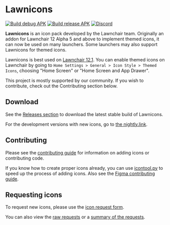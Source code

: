 # Lawnicons

[![Build debug APK](https://github.com/LawnchairLauncher/lawnicons/actions/workflows/build_debug_apk.yml/badge.svg)](https://github.com/LawnchairLauncher/lawnicons/actions/workflows/build_debug_apk.yml)
[![Build release APK](https://github.com/LawnchairLauncher/lawnicons/actions/workflows/build_release_apk.yml/badge.svg)](https://github.com/LawnchairLauncher/lawnicons/actions/workflows/build_release_apk.yml)
[![Discord](https://img.shields.io/discord/803299970169700402?label=server&logo=discord)](https://discord.gg/lawnchair-803299970169700402)

**Lawnicons** is an icon pack developed by the Lawnchair team.
Originally an addon for Lawnchair 12 Alpha 5 and above to implement themed icons, it can now be used on many launchers. Some launchers may also support Lawnicons for themed icons.

Lawnicons is best used on [Lawnchair 12.1](https://github.com/LawnchairLauncher/lawnchair). You can enable themed icons on Lawnchair by going to `Home Settings > General > Icon Style > Themed Icons`, choosing "Home Screen" or "Home Screen and App Drawer".

This project is mostly supported by our community. If you wish to contribute, check out the Contributing section below.

## Download
See the [Releases section](https://github.com/LawnchairLauncher/lawnicons/releases) to download the latest stable build of Lawnicons.

For the development versions with new icons, go to [the nightly.link](https://nightly.link/LawnchairLauncher/lawnicons/workflows/build_debug_apk/develop/Debug%20APK).

## Contributing

Please see the [contributing guide](CONTRIBUTING.md) for information on adding icons or contributing code.

If you know how to create proper icons already, you can use [icontool.py](/.github/icontool_guide.md) to speed up the process of adding icons. Also see the [Figma contributing guide](https://www.figma.com/community/file/1227718471680779613).

## Requesting icons

To request new icons, please use the [icon request form](https://forms.gle/Fx8vZAiWdW1Tyjo57).

You can also view the [raw requests](https://docs.google.com/spreadsheets/d/1h3eiJnG2nEdR1DbvemaF1lYthHkzYbXvVFPP0TEEt5k/edit?usp=sharing) or a [summary of the requests](https://docs.google.com/spreadsheets/d/10_o0DjhAGfP8ToDDNQ8M7eCZKtbzXLhIvxuF1XZEql0/edit).
